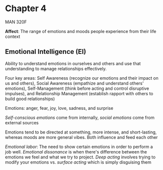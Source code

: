 # Chapter 4
MAN 320F

**Affect**: The range of emotions and moods people experience from their life context

## Emotional Intelligence (EI)
Ability to understand emotions in ourselves and others and use that understanding to manage relationships effectively.

Four key areas: Self Awareness (recognize our emotions and their impact on us and others), Social Awareness (empathize and understand others' emotions), Self-Management (think before acting and control disruptive impulses), and Relationship Management (establish rapport with others to build good relationships)

Emotions: anger, fear, joy, love, sadness, and surprise

*Self-conscious emotions* come from internally, *social emotions* come from external sources

Emotions tend to be directed at something, more intense, and short-lasting, whereas moods are  more general vibes. Both influence and feed each other

*Emotional labor*: The need to show certain emotions in order to perform a job well. *Emotional dissonance* is when there's difference between the emotions we feel and what we try to project. *Deep acting* involves trying to modify your emotions vs. *surface acting* which is simply disguising them